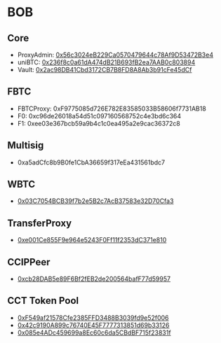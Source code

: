 # BOB

## Core

- ProxyAdmin: [0x56c3024eB229Ca0570479644c78Af9D53472B3e4](https://explorer.gobob.xyz/address/0x56c3024eB229Ca0570479644c78Af9D53472B3e4)
- uniBTC: [0x236f8c0a61dA474dB21B693fB2ea7AAB0c803894](https://explorer.gobob.xyz/address/0x236f8c0a61dA474dB21B693fB2ea7AAB0c803894)
- Vault: [0x2ac98DB41Cbd3172CB7B8FD8A8Ab3b91cFe45dCf](https://explorer.gobob.xyz/address/0x2ac98DB41Cbd3172CB7B8FD8A8Ab3b91cFe45dCf)

## FBTC

- FBTCProxy: 0xF9775085d726E782E83585033B58606f7731AB18
- F0: 0xc96de26018a54d51c097160568752c4e3bd6c364
- F1: 0xee03e367bcb59a9b4c1c0ea495a2e9cac36372c8

## Multisig

- 0xa5adCfc8b9B0fe1CbA36659f317eEa431561bdc7

## WBTC

- [0x03C7054BCB39f7b2e5B2c7AcB37583e32D70Cfa3](https://explorer.gobob.xyz/address/0x03C7054BCB39f7b2e5B2c7AcB37583e32D70Cfa3)

## TransferProxy

- [0xe001Ce855F9e964e5243F0Ff11f2353dC371e810](https://explorer.gobob.xyz/address/0xe001Ce855F9e964e5243F0Ff11f2353dC371e810)

## CCIPPeer

- [0xcb28DAB5e89F6Bf2fEB2de200564bafF77d59957](https://explorer.gobob.xyz/address/0xcb28DAB5e89F6Bf2fEB2de200564bafF77d59957)

## CCT Token Pool

- [0xF549af21578Cfe2385FFD3488B3039fd9e52f006](https://explorer.gobob.xyz/address/0xF549af21578Cfe2385FFD3488B3039fd9e52f006?tab=read_write_contract)
- [0x42c9190A899c76740E45F7777313851d69b33126](https://explorer.gobob.xyz/address/0x42c9190A899c76740E45F7777313851d69b33126)
- [0x085e4ADc459699a8Ec60c6da5CBdBF715f23831f](https://explorer.gobob.xyz/address/0x085e4ADc459699a8Ec60c6da5CBdBF715f23831f)
